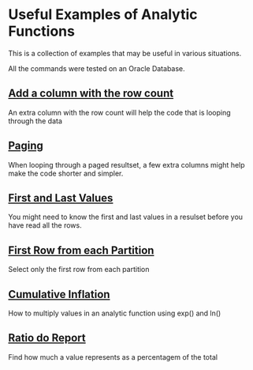 # Useful Examples of Analytic Functions

This is a collection of examples that may be useful in various situations.

All the commands were tested on an Oracle Database.

## [Add a column with the row count](row-count.md)
An extra column with the row count will help the code that is looping through the data

## [Paging](paging.md)
When looping through a paged resultset, a few extra columns might help make the code shorter and simpler.

## [First and Last Values](first-last-values.md)
You might need to know the first and last values in a resulset before you have read all the rows.

## [First Row from each Partition](first-row-from-each-partition.md)
Select only the first row from each partition

## [Cumulative Inflation](cumulative-inflation.md)
How to multiply values in an analytic function using exp() and ln()

## [Ratio do Report](ratio-to-report.md)
Find how much a value represents as a percentagem of the total
